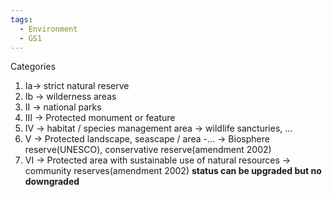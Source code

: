 ```yaml
---
tags:
  - Environment
  - GS1
---
```

Categories
1. Ia-> strict natural reserve
2. Ib -> wilderness areas
3. II -> national parks
4. III -> Protected monument or feature
5. IV -> habitat / species management area -> wildlife sancturies, ...
6. V -> Protected landscape, seascape / area -... -> Biosphere reserve(UNESCO), conservative reserve(amendment 2002)
7. VI -> Protected area with sustainable use of natural resources -> community reserves(amendment 2002)
**status can be upgraded but no downgraded**
